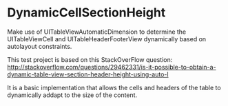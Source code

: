 # DynamicCellSectionHeight
Make use of UITableViewAutomaticDimension to determine the UITableViewCell and UITableHeaderFooterView dynamically based on autolayout constraints.

This test project is based on this StackOverFlow question:
http://stackoverflow.com/questions/29462331/is-it-possible-to-obtain-a-dynamic-table-view-section-header-height-using-auto-l

It is a basic implementation that allows the cells and headers of the table to dynamically addapt to the size of the content.
